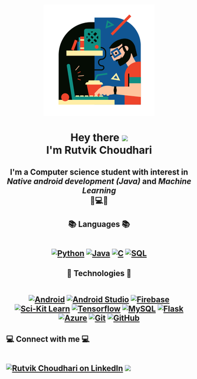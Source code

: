 <div align="center"><a href="#"><img width="auto" height="auto" src="https://github.com/Rutvik-C/Rutvik-C/blob/main/pro_ills.png"/></a></div>
<h1 align="center">Hey there <img src="https://raw.githubusercontent.com/MartinHeinz/MartinHeinz/master/wave.gif" width="30px"> <br/> I'm Rutvik Choudhari </h1>
<h2 align="center">I'm a Computer science student with interest in <i>Native android development (Java)</i> and <i>Machine Learning</i><br>📱💻🤖</h2>

<h2 align="center">📚 Languages 📚<br/><br/>
  <p align="center"> 
    <a href="#"><img alt="Python" width="50px" src="https://img.icons8.com/color/48/000000/python.png"/></a> 
    <a href="#"><img alt="Java" width="50px" src="https://img.icons8.com/color/48/000000/java-coffee-cup-logo.png"/></a>
    <a href="#"><img alt="C" width="50px" src="https://img.icons8.com/color/452/c-programming.png"/></a>
    <a href="#"><img alt="SQL" width="50px" src="https://img.icons8.com/fluency/48/000000/database.png"/></a>
</p>
</h2>

<h2 align="center">🚀 Technologies 🚀<br/><br/>
  <p align="center"> 
    <a href="#"><img alt="Android" width="50px" src="https://img.icons8.com/fluency/48/000000/android-os.png"/></a> 
    <a href="#"><img alt="Android Studio" width="50px" src="https://2.bp.blogspot.com/-tzm1twY_ENM/XlCRuI0ZkRI/AAAAAAAAOso/BmNOUANXWxwc5vwslNw3WpjrDlgs9PuwQCLcBGAsYHQ/s1600/pasted%2Bimage%2B0.png"/></a>
    <a href="#"><img alt="Firebase" width="50px" src="https://img.icons8.com/color/452/firebase.png"/></a>
    <a href="#"><img alt="Sci-Kit Learn" align="top" width="50px" src="https://upload.wikimedia.org/wikipedia/commons/thumb/0/05/Scikit_learn_logo_small.svg/1280px-Scikit_learn_logo_small.svg.png"/></a>
    <a href="#"><img alt="Tensorflow" width="50px" src="https://img.icons8.com/color/96/000000/tensorflow.png"/></a>
    <a href="#"><img alt="MySQL" width="50px" src="https://pngimg.com/uploads/mysql/mysql_PNG23.png"/></a>
    <a href="#"><img alt="Flask" width="50px" src="https://cdn.freebiesupply.com/logos/thumbs/2x/flask-logo.png"/></a>
    <a href="#"><img alt="Azure" width="50px" src="https://img.icons8.com/color/96/000000/azure-1.png"/></a>
    <a href="#"><img alt="Git" width="50px" src="https://img.icons8.com/color/96/000000/git.png"/></a>
    <a href="#"><img alt="GitHub" width="50px" src="https://img.icons8.com/color/48/000000/github--v1.png"/></a>
</p>
</h2>

<h2 align="left">💻 Connect with me 💻<br/><br/>
  <p align="left">
    <a href = "https://www.linkedin.com/in/rutvik-choudhari-76b4311b4/"><img alt="Rutvik Choudhari on LinkedIn" src="https://img.icons8.com/fluent/48/000000/linkedin.png"/></a>
    <a href = "https://www.instagram.com/rutvik_c14/"><img src="https://img.icons8.com/fluent/48/000000/instagram-new.png"/></a>
  </p>
</h2>
